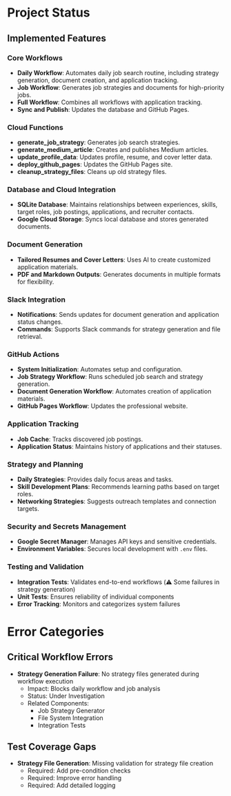 # Project Status

## Implemented Features

### Core Workflows
- **Daily Workflow**: Automates daily job search routine, including strategy generation, document creation, and application tracking.
- **Job Workflow**: Generates job strategies and documents for high-priority jobs.
- **Full Workflow**: Combines all workflows with application tracking.
- **Sync and Publish**: Updates the database and GitHub Pages.

### Cloud Functions
- **generate_job_strategy**: Generates job search strategies.
- **generate_medium_article**: Creates and publishes Medium articles.
- **update_profile_data**: Updates profile, resume, and cover letter data.
- **deploy_github_pages**: Updates the GitHub Pages site.
- **cleanup_strategy_files**: Cleans up old strategy files.

### Database and Cloud Integration
- **SQLite Database**: Maintains relationships between experiences, skills, target roles, job postings, applications, and recruiter contacts.
- **Google Cloud Storage**: Syncs local database and stores generated documents.

### Document Generation
- **Tailored Resumes and Cover Letters**: Uses AI to create customized application materials.
- **PDF and Markdown Outputs**: Generates documents in multiple formats for flexibility.

### Slack Integration
- **Notifications**: Sends updates for document generation and application status changes.
- **Commands**: Supports Slack commands for strategy generation and file retrieval.

### GitHub Actions
- **System Initialization**: Automates setup and configuration.
- **Job Strategy Workflow**: Runs scheduled job search and strategy generation.
- **Document Generation Workflow**: Automates creation of application materials.
- **GitHub Pages Workflow**: Updates the professional website.

### Application Tracking
- **Job Cache**: Tracks discovered job postings.
- **Application Status**: Maintains history of applications and their statuses.

### Strategy and Planning
- **Daily Strategies**: Provides daily focus areas and tasks.
- **Skill Development Plans**: Recommends learning paths based on target roles.
- **Networking Strategies**: Suggests outreach templates and connection targets.

### Security and Secrets Management
- **Google Secret Manager**: Manages API keys and sensitive credentials.
- **Environment Variables**: Secures local development with `.env` files.

### Testing and Validation
- **Integration Tests**: Validates end-to-end workflows (⚠️ Some failures in strategy generation)
- **Unit Tests**: Ensures reliability of individual components
- **Error Tracking**: Monitors and categorizes system failures

# Error Categories

## Critical Workflow Errors
- **Strategy Generation Failure**: No strategy files generated during workflow execution
  - Impact: Blocks daily workflow and job analysis
  - Status: Under Investigation
  - Related Components: 
    - Job Strategy Generator
    - File System Integration
    - Integration Tests

## Test Coverage Gaps
- **Strategy File Generation**: Missing validation for strategy file creation
  - Required: Add pre-condition checks
  - Required: Improve error handling
  - Required: Add detailed logging